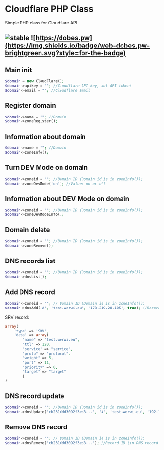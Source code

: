 # Cloudflare PHP Class

Simple PHP class for Cloudflare API
 
![stable](https://img.shields.io/badge/status-stable-brightgreen.svg?style=for-the-badge)
![https://dobes.pw](https://img.shields.io/badge/web-dobes.pw-brightgreen.svg?style=for-the-badge) 
--- 
## Main init
```php
$domain = new CloudFlare();
$domain->apikey = ""; //Cloudflare API key, not API token!
$domain->email = ""; //Cloudflare Email
```

## Register domain
```php
$domain->name = ""; //Domain
$domain->zoneRegister();
```

## Information about domain
```php
$domain->name = ""; //Domain
$domain->zoneInfo();
```

## Turn DEV Mode on domain
```php
$domain->zoneid = ""; //Domain ID (Domain id is in zoneInfo());
$domain->zoneDevMode('on'); //Value: on or off 
```

## Information about DEV Mode on domain
```php
$domain->zoneid = ""; //Domain ID (Domain id is in zoneInfo());
$domain->zoneDevModeInfo();
```

## Domain delete
```php
$domain->zoneid = ""; //Domain ID (Domain id is in zoneInfo());
$domain->zoneRemove();
```

## DNS records list
```php
$domain->zoneid = ""; //Domain ID (Domain id is in zoneInfo());
$domain->dnsList();
```

## Add DNS record
```php
$domain->zoneid = ""; // Domain ID (Domain id is in zoneInfo());
$domain->dnsAdd('A', 'test.werwi.eu', '173.249.28.105', true); //Record type, domain, content, proxied on CloudFlare
```
SRV record:
```php
array(
	'type' => 'SRV',
	'data' => array(
		"name" => "test.werwi.eu",
		"ttl" => 120,
		"service" => "service",
		"proto" => "protocol",
		"weight" => 5,
		"port" => 11,
		"priority" => 0,
		"target" => "target"
		)
)
```


## DNS record update
```php
$domain->zoneid = ""; //Domain ID (Domain id is in zoneInfo());
$domain->dnsUpdate('cb231ddd3092f3ed8...', 'A', 'test.werwi.eu', '192.168.0.1', true); //Record ID (in DNS record list), record type, content, proxied on CloudFlare
```

## Remove DNS record
```php
$domain->zoneid = ""; // Domain ID (Domain id is in zoneInfo());
$domain->dnsRemove('cb231ddd3092f3ed8...'); //Record ID (in DNS record list)
```
